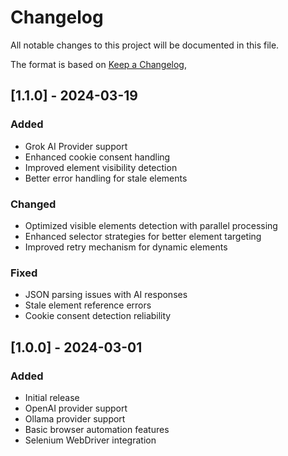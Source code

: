 # Changelog

All notable changes to this project will be documented in this file.

The format is based on [Keep a Changelog](https://keepachangelog.com/en/1.0.0/),

## [1.1.0] - 2024-03-19

### Added
- Grok AI Provider support
- Enhanced cookie consent handling
- Improved element visibility detection
- Better error handling for stale elements

### Changed
- Optimized visible elements detection with parallel processing
- Enhanced selector strategies for better element targeting
- Improved retry mechanism for dynamic elements

### Fixed
- JSON parsing issues with AI responses
- Stale element reference errors
- Cookie consent detection reliability

## [1.0.0] - 2024-03-01

### Added
- Initial release
- OpenAI provider support
- Ollama provider support
- Basic browser automation features
- Selenium WebDriver integration 